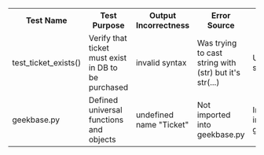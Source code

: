 <table><tbody>
<tr>
    <th>Test Name</th>
    <th>Test Purpose</th>
    <th>Output Incorrectness</th>
    <th>Error Source</th>
    <th>Fix</th>
</tr>

<tr>
    <td>test_ticket_exists()</td>
    <td>Verify that ticket must exist in DB to be purchased</td>
    <td>invalid syntax</td>
    <td>Was trying to cast string with (str) but it's str(...)</td>
    <td>Updated syntax</td>
</tr>
    <td>geekbase.py</td>
    <td>Defined universal functions and objects</td>
    <td>undefined name "Ticket"</td>
    <td>Not imported into geekbase.py</td>
    <td>Imported into geekbase.py</td>
<tr>

</tr>
</tbody></table>